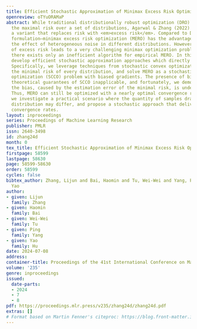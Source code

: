 ```yaml
---
title: Efficient Stochastic Approximation of Minimax Excess Risk Optimization
openreview: oTYuORAMaP
abstract: While traditional distributionally robust optimization (DRO) aims to minimize
  the maximal risk over a set of distributions, Agarwal & Zhang (2022) recently proposed
  a variant that replaces risk with <em>excess risk</em>. Compared to DRO, the new
  formulation—minimax excess risk optimization (MERO) has the advantage of suppressing
  the effect of heterogeneous noise in different distributions. However, the choice
  of excess risk leads to a very challenging minimax optimization problem, and currently
  there exists only an inefficient algorithm for empirical MERO. In this paper, we
  develop efficient stochastic approximation approaches which directly target MERO.
  Specifically, we leverage techniques from stochastic convex optimization to estimate
  the minimal risk of every distribution, and solve MERO as a stochastic convex-concave
  optimization (SCCO) problem with biased gradients. The presence of bias makes existing
  theoretical guarantees of SCCO inapplicable, and fortunately, we demonstrate that
  the bias, caused by the estimation error of the minimal risk, is under-control.
  Thus, MERO can still be optimized with a nearly optimal convergence rate. Moreover,
  we investigate a practical scenario where the quantity of samples drawn from each
  distribution may differ, and propose a stochastic approach that delivers <em>distribution-dependent</em>
  convergence rates.
layout: inproceedings
series: Proceedings of Machine Learning Research
publisher: PMLR
issn: 2640-3498
id: zhang24d
month: 0
tex_title: Efficient Stochastic Approximation of Minimax Excess Risk Optimization
firstpage: 58599
lastpage: 58630
page: 58599-58630
order: 58599
cycles: false
bibtex_author: Zhang, Lijun and Bai, Haomin and Tu, Wei-Wei and Yang, Ping and Hu,
  Yao
author:
- given: Lijun
  family: Zhang
- given: Haomin
  family: Bai
- given: Wei-Wei
  family: Tu
- given: Ping
  family: Yang
- given: Yao
  family: Hu
date: 2024-07-08
address:
container-title: Proceedings of the 41st International Conference on Machine Learning
volume: '235'
genre: inproceedings
issued:
  date-parts:
  - 2024
  - 7
  - 8
pdf: https://proceedings.mlr.press/v235/zhang24d/zhang24d.pdf
extras: []
# Format based on Martin Fenner's citeproc: https://blog.front-matter.io/posts/citeproc-yaml-for-bibliographies/
---
```

